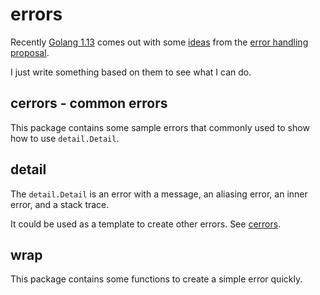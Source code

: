 # errors

Recently [Golang 1.13](https://golang.org/doc/go1.13) comes out with some [ideas](https://golang.org/doc/go1.13#error_wrapping) from the [error handling proposal](https://go.googlesource.com/proposal/+/master/design/29934-error-values.md).

I just write something based on them to see what I can do.

## cerrors - common errors

This package contains some sample errors that commonly used to show how to use `detail.Detail`.

## detail

The `detail.Detail` is an error with a message, an aliasing error, an inner error, and a stack trace.

It could be used as a template to create other errors. See [cerrors](./cerrors).

## wrap

This package contains some functions to create a simple error quickly.
